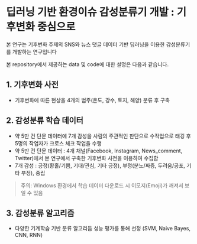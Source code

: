 # 딥러닝 기반 환경이슈 감성분류기 개발 : 기후변화 중심으로
  
  본 연구는 기후변화 주제의 SNS와 뉴스 댓글 데이터 기반 딥러닝을 이용한 감성분류기를 개발하는 연구입니다
  
  본 repository에서 제공하는 data 및 code에 대한 설명은 다음과 같습니다.

## **1. 기후변화 사전**
- 기후변화에 따른 현상을 4개의 범주(온도, 강수, 토지, 해양) 분류 후 구축

## **2. 감성분류 학습 데이터**
- 약 5만 건 단문 데이터에 7개 감성을 사람의 주관적인 판단으로 수작업으로 태깅 후 5명의 작업자가 크로스 체크 작업을 수행
- 약 5만 건 단문 데이터 : 4개 채널(Facebook, Instagram, News_comment, Twitter)에서 본 연구에서 구축한 기후변화 사전을 이용하여 수집함
- 7개 감성 : 긍정(황홀/기쁨, 기대/관심, 기타 긍정), 부정(분노/짜증, 두려움/공포, 기타 부정), 중립
> 주의: Windows 환경에서 학습 데이터 다운로드 시 이모지(Emoji)가 깨져서 보일 수 있음

## **3. 감성분류 알고리즘**
- 다양한 기계학습 기반 분류 알고리듬 성능 평가를 통해 선정 (SVM, Naive Bayes, CNN, RNN)
